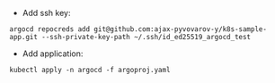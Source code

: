* Add ssh key:
```shell
argocd repocreds add git@github.com:ajax-pyvovarov-y/k8s-sample-app.git --ssh-private-key-path ~/.ssh/id_ed25519_argocd_test
```

* Add application:
```shell
kubectl apply -n argocd -f argoproj.yaml
```
